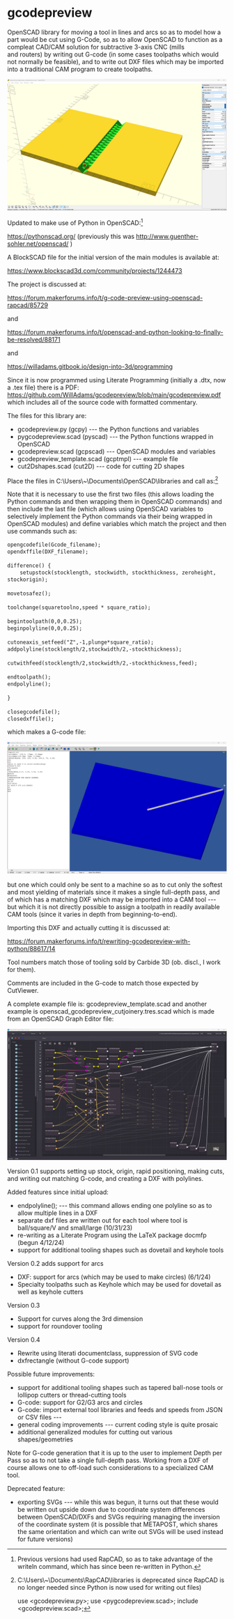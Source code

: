 # gcodepreview

OpenSCAD library for moving a tool in lines and arcs 
so as to model how a part would be cut using G-Code, 
so as to allow OpenSCAD to function as a compleat 
CAD/CAM solution for subtractive 3-axis CNC (mills  
and routers) by writing out G-code (in some cases 
toolpaths which would not normally be feasible), 
and to write out DXF files which may be imported 
into a traditional CAM program to create toolpaths.

![OpenSCAD Cut Joinery Module](https://raw.githubusercontent.com/WillAdams/gcodepreview/main/openscad_cutjoinery.png?raw=true)

Updated to make use of Python in OpenSCAD:[^rapcad]

[^rapcad]: Previous versions had used RapCAD, so as to take advantage of the writeln command, which has since been re-written in Python.

https://pythonscad.org/ (previously this was http://www.guenther-sohler.net/openscad/ )

A BlockSCAD file for the initial version of the 
main modules is available at:

https://www.blockscad3d.com/community/projects/1244473

The project is discussed at:

https://forum.makerforums.info/t/g-code-preview-using-openscad-rapcad/85729 

and

https://forum.makerforums.info/t/openscad-and-python-looking-to-finally-be-resolved/88171

and

https://willadams.gitbook.io/design-into-3d/programming

Since it is now programmed using Literate Programming 
(initially a .dtx, now a .tex file) there is a PDF:
https://github.com/WillAdams/gcodepreview/blob/main/gcodepreview.pdf
which includes all of the source code with formatted 
commentary.

The files for this library are:

 - gcodepreview.py (gcpy) --- the Python functions and variables
 - pygcodepreview.scad (pyscad) --- the Python functions wrapped in OpenSCAD
 - gcodepreview.scad (gcpscad) --- OpenSCAD modules and variables
 - gcodepreview_template.scad (gcptmpl) --- example file
 - cut2Dshapes.scad (cut2D) --- code for cutting 2D shapes 

Place the files in C:\Users\\\~\Documents\OpenSCAD\libraries and call as:[^libraries]

[^libraries]: C:\Users\\\~\Documents\RapCAD\libraries is deprecated since RapCAD is no longer needed since Python is now used for writing out files)

    use <gcodepreview.py>;
    use <pygcodepreview.scad>;
    include <gcodepreview.scad>;

Note that it is necessary to use the first two files 
(this allows loading the Python commands and then 
wrapping them in OpenSCAD commands) and then include 
the last file (which allows using OpenSCAD variables 
to selectively implement the Python commands via their 
being wrapped in OpenSCAD modules) and define 
variables which match the project and then use 
commands such as:

    opengcodefile(Gcode_filename);
    opendxffile(DXF_filename);
    
    difference() {
        setupstock(stocklength, stockwidth, stockthickness, zeroheight, stockorigin);
    
    movetosafez();
    
    toolchange(squaretoolno,speed * square_ratio);
    
    begintoolpath(0,0,0.25);
    beginpolyline(0,0,0.25);

    cutoneaxis_setfeed("Z",-1,plunge*square_ratio);
    addpolyline(stocklength/2,stockwidth/2,-stockthickness);
    
    cutwithfeed(stocklength/2,stockwidth/2,-stockthickness,feed);
    
    endtoolpath();
    endpolyline();
    
    }
    
    closegcodefile();
    closedxffile();

which makes a G-code file:

![OpenSCAD template G-code file](https://raw.githubusercontent.com/WillAdams/gcodepreview/main/gcodepreview_template.png?raw=true)

but one which could only be sent to a machine so as to 
cut only the softest and most yielding of materials 
since it makes a single full-depth pass, and of which 
has a matching DXF which may be imported into a 
CAM tool --- but which it is not directly possible 
to assign a toolpath in readily available CAM tools 
(since it varies in depth from beginning-to-end). 

Importing this DXF and actually cutting it 
is discussed at:

https://forum.makerforums.info/t/rewriting-gcodepreview-with-python/88617/14

Tool numbers match those of tooling sold by Carbide 3D 
(ob. discl., I work for them). 

Comments are included in the G-code to match those 
expected by CutViewer.

A complete example file is: gcodepreview_template.scad 
and another example is openscad_gcodepreview_cutjoinery.tres.scad 
which is made from an OpenSCAD Graph Editor file:

![OpenSCAD Graph Editor Cut Joinery File](https://raw.githubusercontent.com/WillAdams/gcodepreview/main/OSGE_cutjoinery.png?raw=true)

Version 0.1 supports setting up stock, origin, rapid 
positioning, making cuts, and writing out matching 
G-code, and creating a DXF with polylines.

Added features since initial upload:

 - endpolyline(); --- this command allows ending one polyline so as to allow multiple lines in a DXF
 - separate dxf files are written out for each tool where tool is ball/square/V and small/large (10/31/23)
 - re-writing as a Literate Program using the LaTeX package docmfp (begun 4/12/24) 
 - support for additional tooling shapes such as dovetail and keyhole tools

Version 0.2 adds support for arcs 

 - DXF: support for arcs (which may be used to make circles) (6/1/24)
 - Specialty toolpaths such as Keyhole which may be used for dovetail as well as keyhole cutters

Version 0.3 

 - Support for curves along the 3rd dimension
 - support for roundover tooling
 
Version 0.4

 - Rewrite using literati documentclass, suppression of SVG code
 - dxfrectangle (without G-code support)

Possible future improvements:

 - support for additional tooling shapes such as tapered ball-nose tools or lollipop cutters or thread-cutting tools
 - G-code: support for G2/G3 arcs and circles
 - G-code: import external tool libraries and feeds and speeds from JSON or CSV files ---
 - general coding improvements --- current coding style is quite prosaic
 - additional generalized modules for cutting out various shapes/geometries

Note for G-code generation that it is up to the user 
to implement Depth per Pass so as to not take a 
single full-depth pass. Working from a DXF of course 
allows one to off-load such considerations to a 
specialized CAM tool.

Deprecated feature:

 - exporting SVGs --- while this was begun, it turns out that these would be written out upside down due to coordinate system differences between OpenSCAD/DXFs and SVGs requiring managing the inversion of the coordinate system (it is possible that METAPOST, which shares the same orientation and which can write out SVGs will be used instead for future versions)
